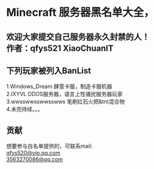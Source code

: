# Minecraft 服务器黑名单大全，             
欢迎大家提交自己服务器永久封禁的人！                
作者：qfys521 XiaoChuanIT
-----------------------------------------------------------------------------------------------------------------
下列玩家被列入BanList
-----------------------------------------------------------------------------------------------
1.Windows_Dream           肆意卡服，制造卡服机器            
2.IXYVL                   DDOS服务器，语言上性骚扰服务器玩家               
3.wwsswwsswwsswws         笔刷红石火把&tnt混合物                  
4.未完待续。。。              
           
          
              
            
           










贡献
-------------------------------------------------------------------
想要参与白名单提供的，可联系mail:             
qfys520@vip.qq.com         
3563270086@qq.com           
